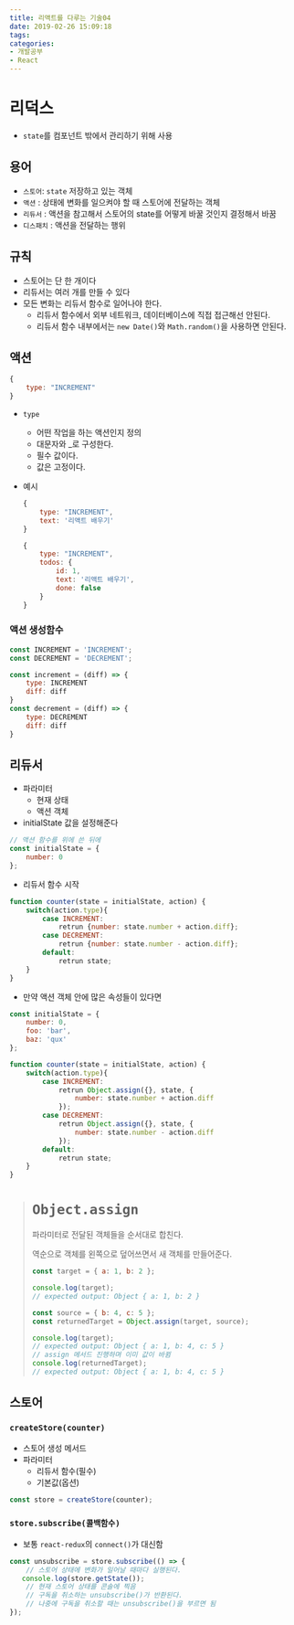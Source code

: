 ```yaml
---
title: 리액트를 다루는 기술04
date: 2019-02-26 15:09:18
tags:
categories:
- 개발공부
- React
---
```


# 리덕스

- `state`를 컴포넌트 밖에서 관리하기 위해 사용

## 용어

- `스토어`:  `state` 저장하고 있는 객체
- `액션` : 상태에 변화를 일으켜야 할 때 스토어에 전달하는 객체
- `리듀서` : 액션을 참고해서 스토어의 state를 어떻게 바꿀 것인지 결정해서 바꿈
- `디스패치` : 액션을 전달하는 행위

## 규칙

- 스토어는 단 한 개이다
- 리듀서는 여러 개를 만들 수 있다
- 모든 변화는 리듀서 함수로 일어나야 한다.
  - 리듀서 함수에서 외부 네트워크, 데이터베이스에 직접 접근해선 안된다.
  - 리듀서 함수 내부에서는 `new Date()`와 `Math.random()`을 사용하면 안된다.

## 액션

```javascript
{
    type: "INCREMENT"
}
```

- `type` 

  - 어떤 작업을 하는 액션인지 정의
  - 대문자와 _로 구성한다.
  - 필수 값이다.
  - 값은 고정이다.

- 예시

  ```javascript
  {
      type: "INCREMENT",
      text: '리액트 배우기'
  }
  ```

  ```javascript
  {
      type: "INCREMENT",
      todos: {
          id: 1,
          text: '리액트 배우기',
          done: false
      }
  }
  ```

### 액션 생성함수

```javascript
const INCREMENT = 'INCREMENT';
const DECREMENT = 'DECREMENT';

const increment = (diff) => {
    type: INCREMENT
    diff: diff
}
const decrement = (diff) => {
    type: DECREMENT
    diff: diff
}
```

## 리듀서

- 파라미터
  - 현재 상태
  - 액션 객체
- initialState 값을 설정해준다

```javascript
// 액션 함수를 위에 쓴 뒤에
const initialState = {
    number: 0
};
```

- 리듀서 함수 시작

```javascript
function counter(state = initialState, action) {
    switch(action.type){
        case INCREMENT:
        	retrun {number: state.number + action.diff};
        case DECREMENT:
        	retrun {number: state.number - action.diff};
        default:
        	retrun state;
    }
}
```

- 만약 액션 객체 안에 많은 속성들이 있다면

```javascript
const initialState = {
    number: 0,
    foo: 'bar',
    baz: 'qux'
};

function counter(state = initialState, action) {
    switch(action.type){
        case INCREMENT:
        	retrun Object.assign({}, state, {
                number: state.number + action.diff
            });
        case DECREMENT:
        	retrun Object.assign({}, state, {
                number: state.number - action.diff
            });
        default:
        	retrun state;
    }
}
```

> # `Object.assign`
>
> 파라미터로 전달된 객체들을 순서대로 합친다.
>
> 역순으로 객체를 왼쪽으로 덮어쓰면서 새 객체를 만들어준다.
>
> ```javascript
> const target = { a: 1, b: 2 };
> 
> console.log(target);
> // expected output: Object { a: 1, b: 2 }
> 
> const source = { b: 4, c: 5 };
> const returnedTarget = Object.assign(target, source);
> 
> console.log(target);
> // expected output: Object { a: 1, b: 4, c: 5 }
> // assign 메서드 진행하며 이미 값이 바뀜
> console.log(returnedTarget);
> // expected output: Object { a: 1, b: 4, c: 5 }
> ```

## 스토어

### `createStore(counter)`

- 스토어 생성 메서드
- 파라미터
  - 리듀서 함수(필수)
  - 기본값(옵션)

```javascript
const store = createStore(counter);
```

### `store.subscribe(콜백함수)`

- 보통 `react-redux`의 `connect()`가 대신함

```javascript
const unsubscribe = store.subscribe(() => {
    // 스토어 상태에 변화가 일어날 때마다 실행된다.
   console.log(store.getState()); 
    // 현재 스토어 상태를 콘솔에 찍음
    // 구독을 취소하는 unsubscribe()가 반환된다.
    // 나중에 구독을 취소할 때는 unsubscribe()을 부르면 됨
});
```

